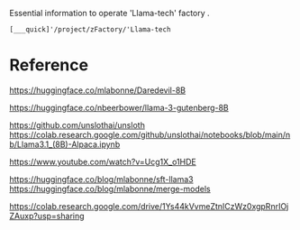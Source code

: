 
Essential information to operate 'Llama-tech' factory .
```
[___quick]'/project/zFactory/'Llama-tech
```













# Reference

https://huggingface.co/mlabonne/Daredevil-8B

https://huggingface.co/nbeerbower/llama-3-gutenberg-8B





https://github.com/unslothai/unsloth
https://colab.research.google.com/github/unslothai/notebooks/blob/main/nb/Llama3.1_(8B)-Alpaca.ipynb




https://www.youtube.com/watch?v=Ucg1X_o1HDE





https://huggingface.co/blog/mlabonne/sft-llama3
https://huggingface.co/blog/mlabonne/merge-models



https://colab.research.google.com/drive/1Ys44kVvmeZtnICzWz0xgpRnrIOjZAuxp?usp=sharing


